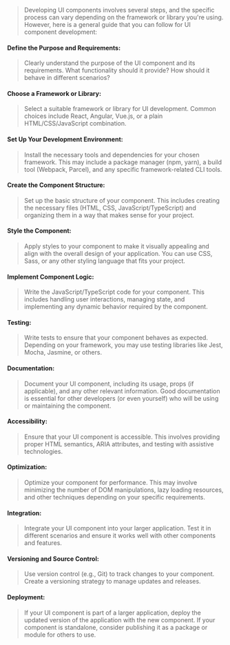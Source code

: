 > Developing UI components involves several steps, and the specific process can vary depending on the framework or library you're using. However, here is a general
> guide that you can follow for UI component development:

#### Define the Purpose and Requirements:
> Clearly understand the purpose of the UI component and its requirements. What functionality should it provide? How should it behave in different scenarios?

#### Choose a Framework or Library:
> Select a suitable framework or library for UI development. Common choices include React, Angular, Vue.js, or a plain HTML/CSS/JavaScript combination.

#### Set Up Your Development Environment:
> Install the necessary tools and dependencies for your chosen framework. This may include a package manager (npm, yarn), a build tool (Webpack, Parcel), and any
> specific framework-related CLI tools.

#### Create the Component Structure:
> Set up the basic structure of your component. This includes creating the necessary files (HTML, CSS, JavaScript/TypeScript) and organizing them in a way that makes
> sense for your project.

#### Style the Component:
> Apply styles to your component to make it visually appealing and align with the overall design of your application. You can use CSS, Sass, or any other styling
> language that fits your project.

#### Implement Component Logic:
> Write the JavaScript/TypeScript code for your component. This includes handling user interactions, managing state, and implementing any dynamic behavior required by
> the component.

#### Testing:
> Write tests to ensure that your component behaves as expected. Depending on your framework, you may use testing libraries like Jest, Mocha, Jasmine, or others.

#### Documentation:
> Document your UI component, including its usage, props (if applicable), and any other relevant information. Good documentation is essential for other developers (or
> even yourself) who will be using or maintaining the component.

#### Accessibility:
> Ensure that your UI component is accessible. This involves providing proper HTML semantics, ARIA attributes, and testing with assistive technologies.

#### Optimization:
> Optimize your component for performance. This may involve minimizing the number of DOM manipulations, lazy loading resources, and other techniques depending on your
> specific requirements.

#### Integration:
> Integrate your UI component into your larger application. Test it in different scenarios and ensure it works well with other components and features.

#### Versioning and Source Control:
> Use version control (e.g., Git) to track changes to your component. Create a versioning strategy to manage updates and releases.

#### Deployment:
> If your UI component is part of a larger application, deploy the updated version of the application with the new component. If your component is standalone,
> consider publishing it as a package or module for others to use.
